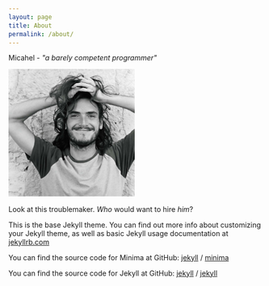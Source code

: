 ```yaml
---
layout: page
title: About
permalink: /about/
---
```


Micahel -
*"a barely competent programmer"*

<img src="/assets/images/portrait-crop.jpg" alt="drawing" width="250"/>

Look at this troublemaker. _Who_ would want to hire _him_?

This is the base Jekyll theme. You can find out more info about customizing your Jekyll theme, as well as basic Jekyll usage documentation at [jekyllrb.com](https://jekyllrb.com/)

You can find the source code for Minima at GitHub:
[jekyll][jekyll-organization] /
[minima](https://github.com/jekyll/minima)

You can find the source code for Jekyll at GitHub:
[jekyll][jekyll-organization] /
[jekyll](https://github.com/jekyll/jekyll)


[jekyll-organization]: https://github.com/jekyll
